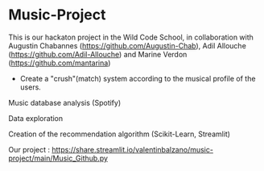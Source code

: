 # Music-Project

This is our hackaton project in the Wild Code School, in collaboration with Augustin Chabannes (https://github.com/Augustin-Chab), Adil Allouche (https://github.com/Adil-Allouche) and Marine Verdon (https://github.com/mantarina)


- Create a "crush"(match) system according to the musical profile of the users.

Music database analysis (Spotify)

Data exploration

Creation of the recommendation algorithm (Scikit-Learn, Streamlit)

Our project : https://share.streamlit.io/valentinbalzano/music-project/main/Music_Github.py
